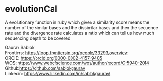 # evolutionCal
A evolutionary function in ruby which given a similarity score means the number of the similar bases and the dissimilar bases and then the sequence rate and the divergence rate calculates a ratio which can tell us how much sequencing depth to be covered

Gaurav Sablok \
Frontiers: https://loop.frontiersin.org/people/33293/overview \
ORCID: https://orcid.org/0000-0002-4157-9405 \
WOS: https://www.webofscience.com/wos/author/record/C-5940-2014 \
Github:https://github.com/sablokgaurav \
Linkedin: https://www.linkedin.com/in/sablokgaurav/ 

